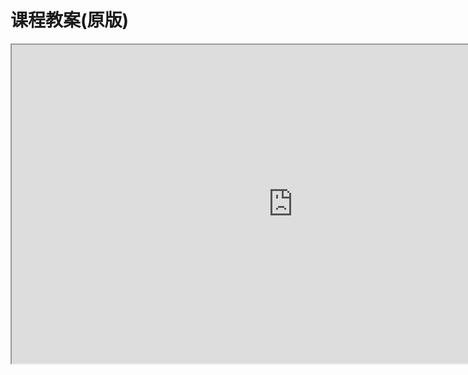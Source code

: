 # 课程教案(原版)
<iframe height=510 width=900 src="https://d18ky98rnyall9.cloudfront.net/_6e5172607f1af1b6156c070104ca213c_Lecture3.pdf?Expires=1497916800&Signature=iMQP~b~oQmSGCP7ExofoFpIcaR46K7S7BRMTujCSOAs~4gy23ZSoyjkHv32ql0nYiIK5TwAwQOzXwv5X9qt26aEMNpd9yXOrfn1yh-LsyGXnXBZLxLRDc-T8t~CiPrRxHC64zkqIAw-6XbLjWuPrdBCpNb8s5qte1KLxpZMT3Us_&Key-Pair-Id=APKAJLTNE6QMUY6HBC5A"></iframe>
